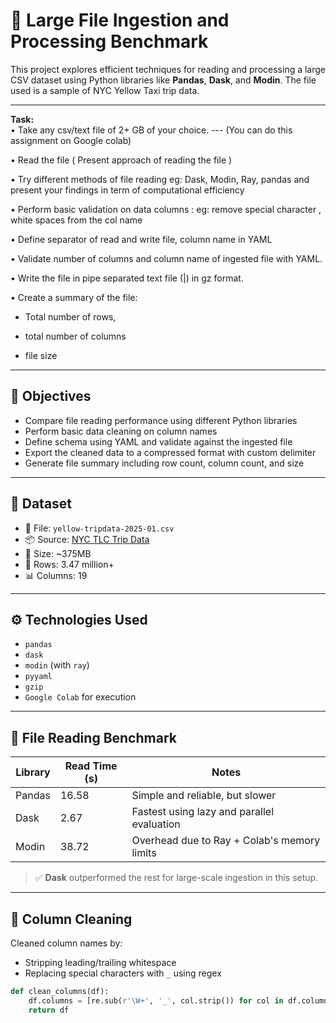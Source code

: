 # 🚀 Large File Ingestion and Processing Benchmark

This project explores efficient techniques for reading and processing a large CSV dataset using Python libraries like **Pandas**, **Dask**, and **Modin**. The file used is a sample of NYC Yellow Taxi trip data.

---
<b>Task:</b> <br>
• Take any csv/text file of 2+ GB of your choice. --- (You can do this assignment on Google colab)

•  Read the file ( Present approach of reading the file )

•  Try different methods of file reading eg: Dask, Modin, Ray, pandas and present your findings in term of computational efficiency

•  Perform basic validation on data columns : eg: remove special character , white spaces from the col name

•  Define separator of read and write file, column name in YAML

• Validate number of columns and column name of ingested file with YAML.

• Write the file in pipe separated text file (|) in gz format.

• Create a summary of the file:

- Total number of rows,

- total number of columns

- file size

---

## 📌 Objectives

- Compare file reading performance using different Python libraries
- Perform basic data cleaning on column names
- Define schema using YAML and validate against the ingested file
- Export the cleaned data to a compressed format with custom delimiter
- Generate file summary including row count, column count, and size

---

## 📂 Dataset

- 📁 File: `yellow-tripdata-2025-01.csv`
- 📦 Source: [NYC TLC Trip Data](https://www.nyc.gov/site/tlc/about/tlc-trip-record-data.page)
- 🧮 Size: ~375MB
- 🔢 Rows: 3.47 million+
- 📊 Columns: 19

---

## ⚙️ Technologies Used

- `pandas`
- `dask`
- `modin` (with `ray`)
- `pyyaml`
- `gzip`
- `Google Colab` for execution

---

## 🚀 File Reading Benchmark

| **Library** | **Read Time (s)** | **Notes** |
|-------------|-------------------|-----------|
| Pandas      | 16.58             | Simple and reliable, but slower |
| Dask        | 2.67              | Fastest using lazy and parallel evaluation |
| Modin       | 38.72             | Overhead due to Ray + Colab's memory limits |

> ✅ **Dask** outperformed the rest for large-scale ingestion in this setup.

---

## 🧹 Column Cleaning

Cleaned column names by:
- Stripping leading/trailing whitespace
- Replacing special characters with `_` using regex

```python
def clean_columns(df):
    df.columns = [re.sub(r'\W+', '_', col.strip()) for col in df.columns]
    return df
